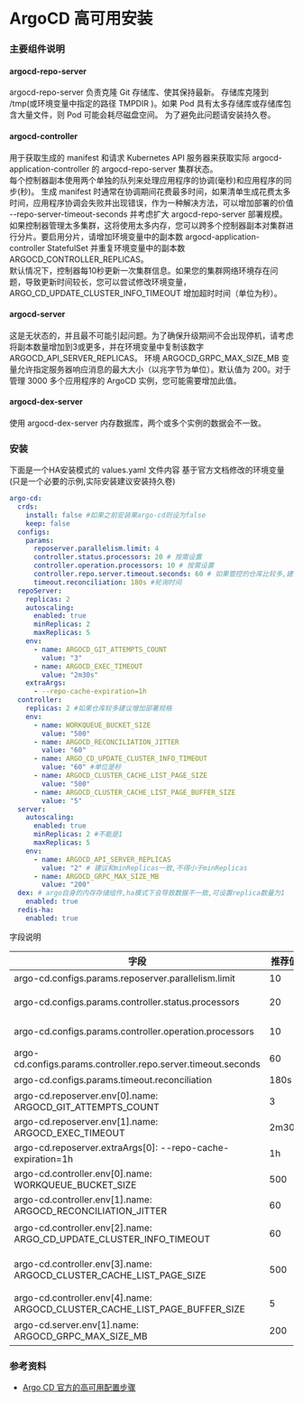 # ArgoCD 高可用安装

### 主要组件说明

#### argocd-repo-server

argocd-repo-server 负责克隆 Git 存储库、使其保持最新。
存储库克隆到 /tmp(或环境变量中指定的路径 TMPDIR )。如果 Pod 具有太多存储库或存储库包含大量文件，则 Pod 可能会耗尽磁盘空间。
为了避免此问题请安装持久卷。

#### argocd-controller

用于获取生成的 manifest 和请求 Kubernetes API 服务器来获取实际 argocd-application-controller 的 argocd-repo-server 集群状态。  
每个控制器副本使用两个单独的队列来处理应用程序的协调(毫秒)和应用程序的同步(秒)。
生成 manifest 时通常在协调期间花费最多时间，如果清单生成花费太多时间，应用程序协调会失败并出现错误，作为一种解决方法，可以增加部署的价值 --repo-server-timeout-seconds 并考虑扩大 argocd-repo-server 部署规模。  
如果控制器管理太多集群，这将使用太多内存，您可以跨多个控制器副本对集群进行分片。要启用分片，请增加环境变量中的副本数 argocd-application-controller StatefulSet 并重复环境变量中的副本数 ARGOCD_CONTROLLER_REPLICAS。  
默认情况下，控制器每10秒更新一次集群信息。如果您的集群网络环境存在问题，导致更新时间较长，您可以尝试修改环境变量，ARGO_CD_UPDATE_CLUSTER_INFO_TIMEOUT 增加超时时间（单位为秒）。

#### argocd-server

这是无状态的，并且最不可能引起问题。为了确保升级期间不会出现停机，请考虑将副本数量增加到3或更多，并在环境变量中复制该数字 ARGOCD_API_SERVER_REPLICAS。
环境 ARGOCD_GRPC_MAX_SIZE_MB 变量允许指定服务器响应消息的最大大小（以兆字节为单位）。默认值为 200。对于管理 3000 多个应用程序的 ArgoCD 实例，您可能需要增加此值。

#### argocd-dex-server

使用 argocd-dex-server 内存数据库，两个或多个实例的数据会不一致。

### 安装

下面是一个HA安装模式的 values.yaml 文件内容
基于官方文档修改的环境变量(只是一个必要的示例,实际安装建议安装持久卷)

```yaml
argo-cd:
  crds:
    install: false #如果之前安装果argo-cd则设为false
    keep: false
  configs:
    params:
      reposerver.parallelism.limit: 4
      controller.status.processors: 20 # 按需设置 
      controller.operation.processors: 10 # 按需设置
      controller.repo.server.timeout.seconds: 60 # 如果管控的仓库比较多,建议增加数值
      timeout.reconciliation: 180s #轮询时间
  repoServer:
    replicas: 2
    autoscaling:
      enabled: true
      minReplicas: 2
      maxReplicas: 5
    env:
      - name: ARGOCD_GIT_ATTEMPTS_COUNT
        value: "3"
      - name: ARGOCD_EXEC_TIMEOUT
        value: "2m30s"
    extraArgs:
      - --repo-cache-expiration=1h
  controller:
    replicas: 2 #如果仓库较多建议增加部署规格
    env: 
      - name: WORKQUEUE_BUCKET_SIZE
        value: "500"
      - name: ARGOCD_RECONCILIATION_JITTER
        value: "60"
      - name: ARGO_CD_UPDATE_CLUSTER_INFO_TIMEOUT
        value: "60" #单位是秒
      - name: ARGOCD_CLUSTER_CACHE_LIST_PAGE_SIZE
        value: "500"
      - name: ARGOCD_CLUSTER_CACHE_LIST_PAGE_BUFFER_SIZE
        value: "5"
  server:
    autoscaling:
      enabled: true
      minReplicas: 2 #不能是1
      maxReplicas: 5
    env:
      - name: ARGOCD_API_SERVER_REPLICAS
        value: "2" # 建议和minReplicas一致,不得小于minReplicas
      - name: ARGOCD_GRPC_MAX_SIZE_MB
        value: "200"
  dex: # argo自身的内存存储组件,ha模式下会导致数据不一致,可设置replica数量为1
    enabled: true
  redis-ha:
    enabled: true
```

字段说明


| 字段                                                                         | 推荐值   | 说明                                                                                                                           |
|----------------------------------------------------------------------------|-------|------------------------------------------------------------------------------------------------------------------------------|
| argo-cd.configs.params.reposerver.parallelism.limit                        | 10    | 用于配置管理工具同时操作的清单数量,当内存不够或者系统线程数量不足会导致 git 拉去仓库失败                                                                              |
| argo-cd.configs.params.controller.status.processors                        | 20    | 用于配置 controller 处理 app 的协调队列(处理时间为毫秒级别)默认长度位20(建议每1000个 app 对应长度为50)                                                         |
| argo-cd.configs.params.controller.operation.processors                     | 10    | 用于配置 controller 处理 app 的同步队列(处理时间为秒级别)默认长度为10(建议每1000个 app 对应长度为25)                                                          |
| argo-cd.configs.params.controller.repo.server.timeout.seconds              | 60    | 用于配置 controller 处理清单生成时防止 timeout 导致队列溢出的超时时间                                                                                |
| argo-cd.configs.params.timeout.reconciliation                              | 180s  | 用于配置 controller 的 git 仓库的轮询周期                                                                                                |
| argo-cd.reposerver.env[0].name: ARGOCD_GIT_ATTEMPTS_COUNT                  | 3     | 用于配置 git 仓库请求失败的重试次数                                                                                                         |
| argo-cd.reposerver.env[1].name: ARGOCD_EXEC_TIMEOUT                        | 2m30s | 用于配置 reposerver 处理 git 仓库或 helm 仓库的执行超时时间                                                                                    |
| argo-cd.reposerver.extraArgs[0]: --repo-cache-expiration=1h                | 1h    | 用于配置 reposerver 的缓存过期时间                                                                                                      |
| argo-cd.controller.env[0].name: WORKQUEUE_BUCKET_SIZE                      | 500   | 用于配置 controller 在处理并发事件中的队列长度                                                                                                |
| argo-cd.controller.env[1].name: ARGOCD_RECONCILIATION_JITTER               | 60    | 用于配置应用同步超时时候的抖动时间防止超时时存储服务器组件出现峰值,单位 s                                                                                       |
| argo-cd.controller.env[2].name: ARGO_CD_UPDATE_CLUSTER_INFO_TIMEOUT        | 60    | 用于配置 controller 更新集群信息的间隔(当集群网络环境存在问题导致更新时间较长时可以增加这个变量,或者对集群更新情况较少的时候增加这个变量)                                                 |
| argo-cd.controller.env[3].name: ARGOCD_CLUSTER_CACHE_LIST_PAGE_SIZE        | 500   | 用于配置 controller 检索集群资源的页的大小(ARGOCD_CLUSTER_CACHE_LIST_PAGE_SIZE*ARGOCD_CLUSTER_CACHE_LIST_PAGE_BUFFER_SIZE 应该大于预估的集群内最大资源计数) |
| argo-cd.controller.env[4].name: ARGOCD_CLUSTER_CACHE_LIST_PAGE_BUFFER_SIZE | 5     | 可以适当增加 buffer 的大小防止控制器抛出内存溢出的错误(单位是M)                                                                                        |
| argo-cd.server.env[1].name: ARGOCD_GRPC_MAX_SIZE_MB                        | 200   | 单位是 Mb 允许服务器响应消息的最大的大小,如果数量较多建议设置为较大的值(3000 projects should set 200+)                                                        |

### 参考资料

- [Argo CD 官方的高可用配置步骤](https://argo-cd.readthedocs.io/en/stable/operator-manual/high_availability/)
